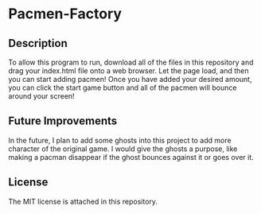 # Pacmen-Factory

## Description
To allow this program to run, download all of the files in this repository and drag your index.html file onto a web browser. Let the page load, and then you can start adding pacmen! Once you have added your desired amount, you can click the start game button and all of the pacmen will bounce around your screen!

## Future Improvements
In the future, I plan to add some ghosts into this project to add more character of the original game. I would give the ghosts a purpose, like making a pacman disappear if the ghost bounces against it or goes over it.

## License
The MIT license is attached in this repository.
